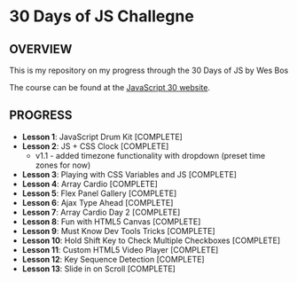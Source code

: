 # 30 Days of JS Challegne

## OVERVIEW

This is my repository on my progress through the 30 Days of JS by Wes Bos

The course can be found at the [JavaScript 30 website](https://javascript30.com/).

## PROGRESS

* **Lesson 1**: JavaScript Drum Kit [COMPLETE]
* **Lesson 2**: JS + CSS Clock [COMPLETE]
  * v1.1 - added timezone functionality with dropdown (preset time zones for now)
* **Lesson 3**: Playing with CSS Variables and JS [COMPLETE]
* **Lesson 4**: Array Cardio [COMPLETE]
* **Lesson 5**: Flex Panel Gallery [COMPLETE]
* **Lesson 6**: Ajax Type Ahead [COMPLETE]
* **Lesson 7**: Array Cardio Day 2 [COMPLETE]
* **Lesson 8**: Fun with HTML5 Canvas [COMPLETE]
* **Lesson 9**: Must Know Dev Tools Tricks [COMPLETE]
* **Lesson 10**: Hold Shift Key to Check Multiple Checkboxes [COMPLETE]
* **Lesson 11**: Custom HTML5 Video Player [COMPLETE]
* **Lesson 12**: Key Sequence Detection [COMPLETE]
* **Lesson 13**: Slide in on Scroll [COMPLETE]
